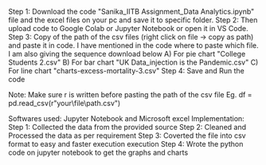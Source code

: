 Step 1: Download the code "Sanika_IITB Assignment_Data Analytics.ipynb" file and the excel files on your pc and save it to specific folder.
Step 2: Then upload code to Google Colab or Jupyter Notebook or open it in VS Code.
Step 3: Copy of the path of the csv files (right click on file -> copy as path) and paste it in code. I have mentioned in the code where to paste which file. I am also giving the sequence download below
   A) For pie chart "College Students 2.csv"
   B) For bar chart "UK Data_injection is the Pandemic.csv"
   C) For line chart "charts-excess-mortality-3.csv"
Step 4: Save and Run the code

Note: Make sure r is written before pasting the path of the csv file
Eg. df = pd.read_csv(r"your\file\path.csv")

Softwares used: Jupyter Notebook and Microsoft excel
Implementation:
Step 1: Collected the data from the provided source
Step 2: Cleaned and Processed the data as per requirement
Step 3: Coverted the file into csv format to easy and faster execution execution
Step 4: Wrote the python code on jupyter notebook to get the graphs and charts
